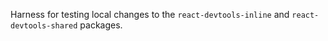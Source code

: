 Harness for testing local changes to the `react-devtools-inline` and `react-devtools-shared` packages.